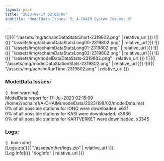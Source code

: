 ```yaml
---
layout: post
title: "2023-07-17 02:00:00"
subtitle: "ModelData Issues: 3; A-CHAIM System Issues: 0"

---
```


![]({{ "/assets/img/achaimDataStatsShort-2319802.png" | relative_url }})
![]({{ "/assets/img/achaimDataStatsLong00-2319802.png" | relative_url }})
![]({{ "/assets/img/achaimDataStatsLong01-2319802.png" | relative_url }})
![]({{ "/assets/img/achaimDataStatsLong02-2319802.png" | relative_url }})
![]({{ "/assets/img/modelDataDataStats-2319802.png" | relative_url }})
![]({{ "/assets/img/modelDataStationStats-2319802.png" | relative_url }})
![]({{ "/assets/img/achaimRunTime-2319802.png" | relative_url }})


### ModelData Issues:  
  
{: .box-warning}  
 ModelData report for 17-Jul-2023 02:15:09   
 /home2/achaim1/A-CHAIM/modelData/2023/198/02/modelData.mat   
 0% of all possible stations for IONO were downloaded. x631   
 0% of all possible stations for KASI were downloaded. x3636   
 0% of all possible stations for KARTVERKET were downloaded. x3345   
  


### Logs:  
  
{: .box-note}  
[Logs.zip]({{ "/assets/other/logs.zip" | relative_url }})  
[Log Info]({{ "/logInfo" | relative_url }})  
